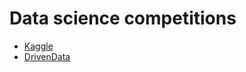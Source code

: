 # Data science competitions
- [Kaggle](http://www.kaggle.com)
- [DrivenData](https://www.drivendata.org)
